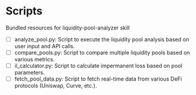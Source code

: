# Scripts

Bundled resources for liquidity-pool-analyzer skill

- [ ] analyze_pool.py: Script to execute the liquidity pool analysis based on user input and API calls.
- [ ] compare_pools.py: Script to compare multiple liquidity pools based on various metrics.
- [ ] il_calculator.py: Script to calculate impermanent loss based on pool parameters.
- [ ] fetch_pool_data.py: Script to fetch real-time data from various DeFi protocols (Uniswap, Curve, etc.).
